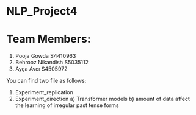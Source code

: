 # NLP_Project4

# Team Members:
 1) Pooja Gowda S4410963
 2) Behrooz Nikandish S5035112
 3) Ayça Avcı S4505972


You can find two file as follows:
1) Experiment_replication
2) Experiment_direction
    a) Transformer models
    b) amount of data affect the learning of irregular past tense forms
